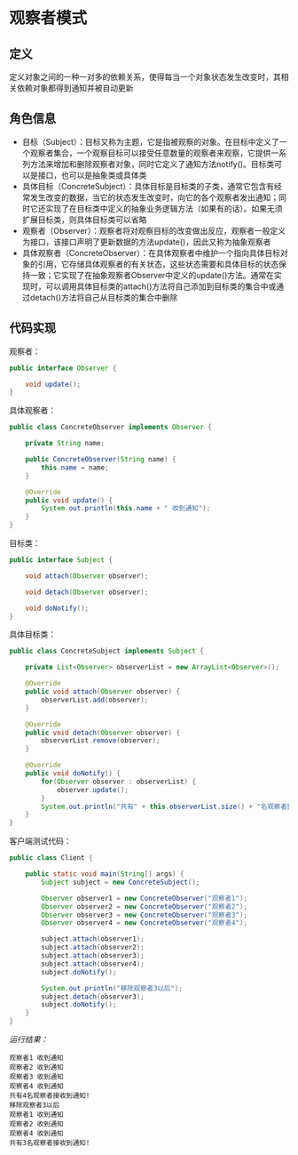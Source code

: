 # 观察者模式

## 定义
定义对象之间的一种一对多的依赖关系，使得每当一个对象状态发生改变时，其相关依赖对象都得到通知并被自动更新

## 角色信息
* 目标（Subject）：目标又称为主题，它是指被观察的对象。在目标中定义了一个观察者集合，一个观察目标可以接受任意数量的观察者来观察，它提供一系列方法来增加和删除观察者对象，同时它定义了通知方法notify()。目标类可以是接口，也可以是抽象类或具体类
* 具体目标（ConcreteSubject）：具体目标是目标类的子类，通常它包含有经常发生改变的数据，当它的状态发生改变时，向它的各个观察者发出通知；同时它还实现了在目标类中定义的抽象业务逻辑方法（如果有的话）。如果无须扩展目标类，则具体目标类可以省略
* 观察者（Observer）：观察者将对观察目标的改变做出反应，观察者一般定义为接口，该接口声明了更新数据的方法update()，因此又称为抽象观察者
* 具体观察者（ConcreteObserver）：在具体观察者中维护一个指向具体目标对象的引用，它存储具体观察者的有关状态，这些状态需要和具体目标的状态保持一致；它实现了在抽象观察者Observer中定义的update()方法。通常在实现时，可以调用具体目标类的attach()方法将自己添加到目标类的集合中或通过detach()方法将自己从目标类的集合中删除

## 代码实现
观察者：
```java
public interface Observer {

    void update();
}
```

具体观察者：
```java
public class ConcreteObserver implements Observer {

    private String name;

    public ConcreteObserver(String name) {
        this.name = name;
    }

    @Override
    public void update() {
        System.out.println(this.name + " 收到通知");
    }
}
```

目标类：
```java
public interface Subject {

    void attach(Observer observer);

    void detach(Observer observer);

    void doNotify();
}
```
具体目标类：
```java
public class ConcreteSubject implements Subject {

    private List<Observer> observerList = new ArrayList<Observer>();

    @Override
    public void attach(Observer observer) {
        observerList.add(observer);
    }

    @Override
    public void detach(Observer observer) {
        observerList.remove(observer);
    }

    @Override
    public void doNotify() {
        for(Observer observer : observerList) {
            observer.update();
        }
        System.out.println("共有" + this.observerList.size() + "名观察者接收到通知!");
    }
}
```

客户端测试代码：
```java
public class Client {

    public static void main(String[] args) {
        Subject subject = new ConcreteSubject();

        Observer observer1 = new ConcreteObserver("观察者1");
        Observer observer2 = new ConcreteObserver("观察者2");
        Observer observer3 = new ConcreteObserver("观察者3");
        Observer observer4 = new ConcreteObserver("观察者4");

        subject.attach(observer1);
        subject.attach(observer2);
        subject.attach(observer3);
        subject.attach(observer4);
        subject.doNotify();

        System.out.println("移除观察者3以后");
        subject.detach(observer3);
        subject.doNotify();
    }
}
```

*运行结果：*
```
观察者1 收到通知
观察者2 收到通知
观察者3 收到通知
观察者4 收到通知
共有4名观察者接收到通知!
移除观察者3以后
观察者1 收到通知
观察者2 收到通知
观察者4 收到通知
共有3名观察者接收到通知!
```


